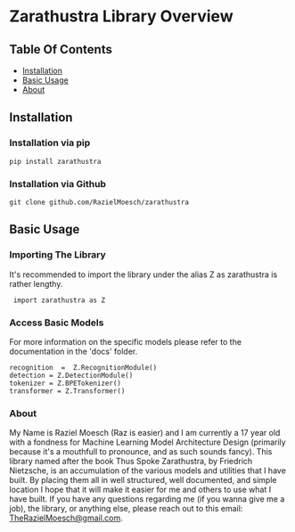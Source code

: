 # **Zarathustra Library Overview**

## Table Of Contents

- [Installation](#installation)
- [Basic Usage](#basic-usage)
- [About](#about)



## Installation

### Installation via pip

```
pip install zarathustra
```

### Installation via Github

```
git clone github.com/RazielMoesch/zarathustra
```


## Basic Usage
### Importing The Library
It's recommended to import the library under the alias Z as zarathustra is rather lengthy.
```
 import zarathustra as Z
 ```

### Access Basic Models

For more information on the specific models please refer to the documentation in the 'docs' folder.
```
recognition  =  Z.RecognitionModule()
detection = Z.DetectionModule()
tokenizer = Z.BPETokenizer()
transformer = Z.Transformer()
```

### About

My Name is Raziel Moesch (Raz is easier) and I am currently a 17 year old with a fondness for Machine Learning Model Architecture Design (primarily because it's a mouthfull to pronounce, and as such sounds fancy). This library named after the book Thus Spoke Zarathustra, by Friedrich Nietzsche, is an accumulation of the various models and utilities that I have built. By placing them all in well structured, well documented, and simple location I hope that it will make it easier for me and others to use what I have built. If you have any questions regarding me (if you wanna give me a job), the library, or anything else, please reach out to this email: TheRazielMoesch@gmail.com.   